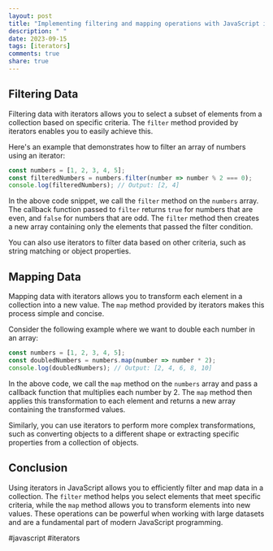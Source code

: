 ```yaml
---
layout: post
title: "Implementing filtering and mapping operations with JavaScript iterators"
description: " "
date: 2023-09-15
tags: [iterators]
comments: true
share: true
---
```


## Filtering Data

Filtering data with iterators allows you to select a subset of elements from a collection based on specific criteria. The `filter` method provided by iterators enables you to easily achieve this.

Here's an example that demonstrates how to filter an array of numbers using an iterator:

```javascript
const numbers = [1, 2, 3, 4, 5];
const filteredNumbers = numbers.filter(number => number % 2 === 0);
console.log(filteredNumbers); // Output: [2, 4]
```

In the above code snippet, we call the `filter` method on the `numbers` array. The callback function passed to `filter` returns `true` for numbers that are even, and `false` for numbers that are odd. The `filter` method then creates a new array containing only the elements that passed the filter condition.

You can also use iterators to filter data based on other criteria, such as string matching or object properties.

## Mapping Data

Mapping data with iterators allows you to transform each element in a collection into a new value. The `map` method provided by iterators makes this process simple and concise.

Consider the following example where we want to double each number in an array:

```javascript
const numbers = [1, 2, 3, 4, 5];
const doubledNumbers = numbers.map(number => number * 2);
console.log(doubledNumbers); // Output: [2, 4, 6, 8, 10]
```

In the above code, we call the `map` method on the `numbers` array and pass a callback function that multiplies each number by 2. The `map` method then applies this transformation to each element and returns a new array containing the transformed values.

Similarly, you can use iterators to perform more complex transformations, such as converting objects to a different shape or extracting specific properties from a collection of objects.

## Conclusion

Using iterators in JavaScript allows you to efficiently filter and map data in a collection. The `filter` method helps you select elements that meet specific criteria, while the `map` method allows you to transform elements into new values. These operations can be powerful when working with large datasets and are a fundamental part of modern JavaScript programming.

#javascript #iterators